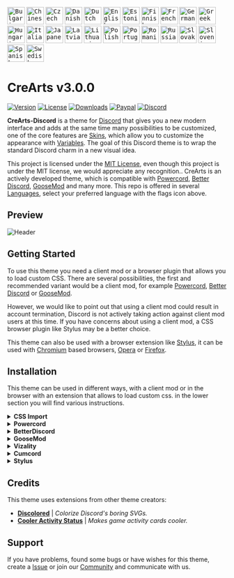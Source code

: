<kbd>[<img title="Bulgarian" alt="Bulgarian" src="https://crearts-community.github.io/Assets/languages/bulgarian.png" width="40">](.github/docs/translations/readme/bulgarian.md)</kbd>
<kbd>[<img title="Chinese" alt="Chinese" src="https://crearts-community.github.io/Assets/languages/chinese.png" width="40">](.github/docs/translations/readme/chinese.md)</kbd>
<kbd>[<img title="Czech" alt="Czech" src="https://crearts-community.github.io/Assets/languages/czech.png" width="40">](.github/docs/translations/readme/czech.md)</kbd>
<kbd>[<img title="Danish" alt="Danish" src="https://crearts-community.github.io/Assets/languages/danish.png" width="40">](.github/docs/translations/readme/danish.md)</kbd>
<kbd>[<img title="Dutch" alt="Dutch" src="https://crearts-community.github.io/Assets/languages/dutch.png" width="40">](.github/docs/translations/readme/dutch.md)</kbd>
<kbd>[<img title="English" alt="English" src="https://crearts-community.github.io/Assets/languages/english.png" width="40">](readme.md)</kbd>
<kbd>[<img title="Estonian" alt="Estonian" src="https://crearts-community.github.io/Assets/languages/estonian.png" width="40">](.github/docs/translations/readme/estonian.md)</kbd>
<kbd>[<img title="Finnish" alt="Finnish" src="https://crearts-community.github.io/Assets/languages/finnish.png" width="40">](.github/docs/translations/readme/finnish.md)</kbd>
<kbd>[<img title="French" alt="French" src="https://crearts-community.github.io/Assets/languages/french.png" width="40">](.github/docs/translations/readme/french.md)</kbd>
<kbd>[<img title="German" alt="German" src="https://crearts-community.github.io/Assets/languages/german.png" width="40">](.github/docs/translations/readme/german.md)</kbd>
<kbd>[<img title="Greek" alt="Greek" src="https://crearts-community.github.io/Assets/languages/greek.png" width="40">](.github/docs/translations/readme/greek.md)</kbd>
<kbd>[<img title="Hungarian" alt="Hungarian" src="https://crearts-community.github.io/Assets/languages/hungarian.png" width="40">](.github/docs/translations/readme/hungarian.md)</kbd>
<kbd>[<img title="Italian" alt="Italian" src="https://crearts-community.github.io/Assets/languages/italian.png" width="40">](.github/docs/translations/readme/italian.md)</kbd>
<kbd>[<img title="Japanese" alt="Japanese" src="https://crearts-community.github.io/Assets/languages/japanese.png" width="40">](.github/docs/translations/readme/japanese.md)</kbd>
<kbd>[<img title="Latvian" alt="Latvian" src="https://crearts-community.github.io/Assets/languages/latvian.png" width="40">](.github/docs/translations/readme/latvian.md)</kbd>
<kbd>[<img title="Lithuanian" alt="Lithuanian" src="https://crearts-community.github.io/Assets/languages/lithuanian.png" width="40">](.github/docs/translations/readme/lithuanian.md)</kbd>
<kbd>[<img title="Polish" alt="Polish" src="https://crearts-community.github.io/Assets/languages/polish.png" width="40">](.github/docs/translations/readme/polish.md)</kbd>
<kbd>[<img title="Portuguese" alt="Portuguese" src="https://crearts-community.github.io/Assets/languages/portuguese.png" width="40">](.github/docs/translations/readme/portuguese.md)</kbd>
<kbd>[<img title="Romanian" alt="Romanian" src="https://crearts-community.github.io/Assets/languages/romanian.png" width="40">](.github/docs/translations/readme/romanian.md)</kbd>
<kbd>[<img title="Russian" alt="Russian" src="https://crearts-community.github.io/Assets/languages/russian.png" width="40">](.github/docs/translations/readme/russian.md)</kbd>
<kbd>[<img title="Slovak" alt="Slovak" src="https://crearts-community.github.io/Assets/languages/slovak.png" width="40">](.github/docs/translations/readme/slovak.md)</kbd>
<kbd>[<img title="Slovenian" alt="Slovenian" src="https://crearts-community.github.io/Assets/languages/slovenian.png" width="40">](.github/docs/translations/readme/slovenian.md)</kbd>
<kbd>[<img title="Spanish" alt="Spanish" src="https://crearts-community.github.io/Assets/languages/spanish.png" width="40">](.github/docs/translations/readme/spanish.md)</kbd>
<kbd>[<img title="Swedish" alt="Swedish" src="https://crearts-community.github.io/Assets/languages/swedish.png" width="40">](.github/docs/translations/readme/swedish.md)</kbd>

# CreArts v3.0.0

[![Version](https://img.shields.io/github/manifest-json/v/CreArts-Community/CreArts-Discord?labelColor=2e343e&color=%23CD0952&style=for-the-badge)](.github/docs/changelog.md)
[![License](https://img.shields.io/github/license/CreArts-Community/CreArts-Discord?labelColor=2e343e&color=%23CD0952&style=for-the-badge)](license)
[![Downloads](https://img.shields.io/github/downloads/CreArts-Community/CreArts-Discord/total?labelColor=2e343e&color=%23CD0952&style=for-the-badge)](https://github.com/CreArts-Community/CreArts-Discord/releases)
[![Paypal](https://img.shields.io/badge/Donate-PayPal-blue?&labelColor=2e343e&color=%23CD0952&style=for-the-badge)](https://www.paypal.com/donate/?hosted_button_id=5MQYGQ2FGQDWJ)
[![Discord](https://img.shields.io/discord/534376415202639903?label=Discord&labelColor=2e343e&color=%23CD0952&style=for-the-badge)](https://discord.gg/8W8E39Z)

**CreArts-Discord** is a theme for [Discord](https://discord.com) that gives you a new modern interface and adds at the same time many possibilities to be customized, one of the core features are [Skins](.github/docs/skins.md), which allow you to customize the appearance with [Variables](.github/docs/variables.md). The goal of this Discord theme is to wrap the standard Discord charm in a new visual idea.

This project is licensed under the [MIT License](license), even though this project is under the MIT license, we would appreciate any recognition.. CreArts is an actively developed theme, which is compatible with [Powercord](https://github.com/powercord-org/powercord), [Better Discord](https://github.com/BetterDiscord/BetterDiscord), [GooseMod](https://github.com/GooseMod/GooseMod) and many more. This repo is offered in several [Languages](.github/docs/translations.md), select your preferred language with the flags icon above.

## Preview

![Header](https://user-images.githubusercontent.com/58918358/125176488-0d74b200-e1d4-11eb-845a-b8ee0e794631.png)

## Getting Started

To use this theme you need a client mod or a browser plugin that allows you to load custom CSS. There are several possibilities, the first and recommended variant would be a client mod, for example [Powercord](https://github.com/powercord-org/powercord), [Better Discord](https://github.com/BetterDiscord/BetterDiscord) or [GooseMod](https://github.com/GooseMod/GooseMod).

However, we would like to point out that using a client mod could result in account termination, Discord is not actively taking action against client mod users at this time. If you have concerns about using a client mod, a CSS browser plugin like Stylus may be a better choice.


This theme can also be used with a browser extension like [Stylus](https://github.com/openstyles/stylus), it can be used with [Chromium](https://github.com/chromium/chromium) based browsers, [Opera](https://addons.opera.com/en/extensions/details/stylus/) or [Firefox](https://addons.mozilla.org/de/firefox/addon/styl-us/).

## Installation

This theme can be used in different ways, with a client mod or in the browser with an extension that allows to load custom css. in the lower section you will find various instructions.


<!-- CSS Import -->
<details>
<summary><b>CSS Import</b></summary>

* **Step 1:** Copy the Import link:

* **Step 2:** Paste the code above your theme code or load it via Quick CSS.

```css
@import url("https://crearts-community.github.io/CreArts-Discord/theme.css");
```
</details>

<!-- Powercord -->
<details>
<summary><b>Powercord</b></summary>

* **Step 1:** Open **Command Prompt** / **Terminal**

* **Step 2:** Paste the below code in your terminal:

```bash
cd powercord/src/Powercord/themes && git clone https://crearts-community.github.io/CreArts-Discord
```
</details>

<!-- BetterDiscord -->
<details>
<summary><b>BetterDiscord</b></summary>

* **Step 1:** Go to [releases](https://github.com/CreArts-Community/CreArts-Discord/releases) tab of this repo.

* **Step 2:** Click on the `CreArts-Discord.theme.css` file to download it.

* **Step 3:** Paste the downloaded file inside your **BetterDiscord**'s themes folder.
</details>

<!-- GooseMod -->
<details>
<summary><b>GooseMod</b></summary>

* **Step 1:** Go to the themes store in **GooseMod** and search for "**CreArts-Discord**".

* **Step 2:** Press the install button.
</details>

<!-- Vizality -->
<details>
<summary><b>Vizality</b></summary>

* **Step 1:** Open **Command Prompt** / **Terminal**

* **Step 2:** Paste the below code in your terminal:

```bash
cd vizality/addons/themes && git clone https://crearts-community.github.io/CreArts-Discord
```
</details>

<!-- Cumcord -->
<details>
<summary><b>Cumcord</b></summary>

* **Step 1:**

* **Step 2:**

* **Step 3:**
</details>

<!-- Stylus -->
<details>
<summary><b>Stylus</b></summary>

* **Step 1:** Install the [**Stylus**](https://add0n.com/stylus.html) extension for [Chrome](https://chrome.google.com/webstore/detail/stylus/clngdbkpkpeebahjckkjfobafhncgmne) / [Firefox](https://addons.mozilla.org/en-US/firefox/addon/styl-us/) / [Opera](https://github.com/openstyles/stylus/wiki/Opera,-Outdated-Stylus).

* **Step 2:** After installing, head over to [this link](https://github.com/CreArts-Community/CreArts-Discord/clients/crearts.user.css).

* **Step 3:** Press the "**Install Style**" button.
</details>

## Credits

This theme uses extensions from other theme creators:

* [**Discolored**](https://github.com/NYRI4/Discolored) | *Colorize Discord's boring SVGs.*
* [**Cooler Activity Status**](https://github.com/mr-miner1/cooler-activity-status) | *Makes game activity cards cooler.*

## Support

If you have problems, found some bugs or have wishes for this theme, create a [Issue](https://github.com/CreArts-Community/CreArts-Discord/issues) or join our [Community](https://discord.gg/8W8E39Z) and communicate with us.